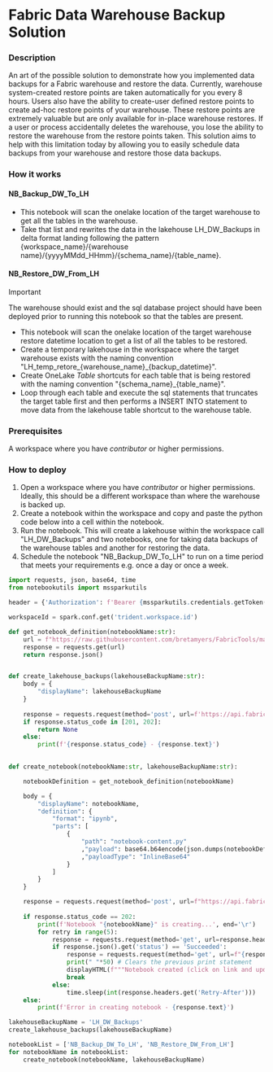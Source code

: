 # Fabric Data Warehouse Backup Solution


### Description
An art of the possible solution to demonstrate how you implemented data backups for a Fabric warehouse and restore the data. Currently, warehouse system-created restore points are taken automatically for you every 8 hours. Users also have the ability to create-user defined restore points to create ad-hoc restore points of your warehouse. These restore points are extremely valuable but are only available for in-place warehouse restores. If a user or process accidentally deletes the warehouse, you lose the ability to restore the warehouse from the restore points taken. This solution aims to help with this limitation today by allowing you to easily schedule data backups from your warehouse and restore those data backups. 


### How it works
#### NB_Backup_DW_To_LH
- This notebook will scan the onelake location of the target warehouse to get all the tables in the warehouse. 
- Take that list and rewrites the data in the lakehouse LH_DW_Backups in delta format landing following the pattern {workspace_name}/{warehouse name}/{yyyyMMdd_HHmm}/{schema_name}/{table_name}.


#### NB_Restore_DW_From_LH
> [!IMPORTANT]
> The warehouse should exist and the sql database project should have been deployed prior to running this notebook so that the tables are present.
- This notebook will scan the onelake location of the target warehouse restore datetime location to get a list of all the tables to be restored.
- Create a temporary lakehouse in the workspace where the target warehouse exists with the naming convention "LH_temp_retore_{warehouse_name}_{backup_datetime}".
- Create OneLake *Table* shortcuts for each table that is being restored with the naming convention "{schema_name}_{table_name}".
- Loop through each table and execute the sql statements that truncates the target table first and then performs a INSERT INTO statement to move data from the lakehouse table shortcut to the warehouse table.


### Prerequisites
A workspace where you have *contributor* or higher permissions.


### How to deploy
1. Open a workspace where you have *contributor* or higher permissions. Ideally, this should be a different workspace than where the warehouse is backed up.
2. Create a notebook within the workspace and copy and paste the python code below into a cell within the notebook.
3. Run the notebook. This will create a lakehouse within the workspace call "LH_DW_Backups" and two notebooks, one for taking data backups of the warehouse tables and another for restoring the data.
4. Schedule the notebook "NB_Backup_DW_To_LH" to run on a time period that meets your requirements e.g. once a day or once a week.


```python
import requests, json, base64, time
from notebookutils import mssparkutils

header = {'Authorization': f'Bearer {mssparkutils.credentials.getToken("pbi")}', "Content-Type": "application/json"}    

workspaceId = spark.conf.get('trident.workspace.id')

def get_notebook_definition(notebookName:str):
    url = f"https://raw.githubusercontent.com/bretamyers/FabricTools/main/FabricDWBackup/src/{notebookName}.ipynb"
    response = requests.get(url)
    return response.json()


def create_lakehouse_backups(lakehouseBackupName:str):
    body = {
        "displayName": lakehouseBackupName
    }
    
    response = requests.request(method='post', url=f'https://api.fabric.microsoft.com/v1/workspaces/{workspaceId}/lakehouses', headers=header, data=json.dumps(body))
    if response.status_code in [201, 202]:
        return None
    else:
        print(f'{response.status_code} - {response.text}')
    

def create_notebook(notebookName:str, lakehouseBackupName:str):

    notebookDefinition = get_notebook_definition(notebookName)

    body = {
        "displayName": notebookName,
        "definition": {
            "format": "ipynb",
            "parts": [
                {
                    "path": "notebook-content.py"
                    ,"payload": base64.b64encode(json.dumps(notebookDefinition).encode('utf-8')).decode('utf-8')
                    ,"payloadType": "InlineBase64"
                }
            ]
        }
    }

    response = requests.request(method='post', url=f"https://api.fabric.microsoft.com/v1/workspaces/{workspaceId}/notebooks", headers=header, data=json.dumps(body))
        
    if response.status_code == 202:
        print(f'Notebook "{notebookName}" is creating...', end='\r')
        for retry in range(5):
            response = requests.request(method='get', url=response.headers.get('Location'), headers=header)
            if response.json().get('status') == 'Succeeded':
                response = requests.request(method='get', url=f"{response.headers.get('Location')}", headers=header)
                print(" "*50) # Clears the previous print statement
                displayHTML(f"""Notebook created (click on link and update parameters in notebook) - <a href="https://app.fabric.microsoft.com/groups/{workspaceId}/synapsenotebooks/{response.json().get('id')}?experience=data-engineering">{notebookName}</a>""")
                break
            else:
                time.sleep(int(response.headers.get('Retry-After')))
    else:
        print(f'Error in creating notebook - {response.text}')

lakehouseBackupName = 'LH_DW_Backups'
create_lakehouse_backups(lakehouseBackupName)

notebookList = ['NB_Backup_DW_To_LH', 'NB_Restore_DW_From_LH']
for notebookName in notebookList:
    create_notebook(notebookName, lakehouseBackupName)
```

